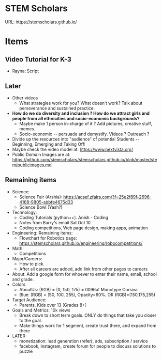 # STEM Scholars
URL: https://stemscholars.github.io/

# Items
## Video Tutorial for K-3
  * Rayna: Script
## Later
* Other videos
  * What strategies work for you? What doesn't work? Talk about perseverance and sustained practice.
* **How do we do diversity and inclusion ? How do we attract girls and people from all ethnicities and socio-economic backgrounds?**
  * Maybe make 1 person in-charge of it ? Add pictures, creative stuff, memes.
  * Socio-economic -- persuade and demystify. Videos ? Outreach ?
* Divide up the resources into "audience" of potential Students -- Beginning, Emerging and Taking Off!
* Maybe check the video model at: https://www.nextvista.org/
* Public Domain Images are at: https://github.com/stemscholars/stemscholars.github.io/blob/master/stem/publicimages.md
## Remaining items
* Science: 
  * Science Fair (Arshia): https://acsef.zfairs.com/?f=25e2f89f-2696-4168-9805-abbfe4675d33 
  * Science Bowl (Yash?)
* Technology: 
  * Coding Tutorials (python++). Anish - Coding
  * Notes from Barry's email Sat Oct 10
  * Coding competitions, Web page design, making apps, animation
* Engineering: Remaining items:
  * Flowchart for Robotics page: https://stemscholars.github.io/engineering/robocompetitions/ 
* Math:
  * Competitions
* Major/Careers: 
  * How to pick.
  * After all careers are added, add link from other pages to careers
* About: Add a google form for whoever to enter their name, email, school and grade.
* Colors: 
  * AboutUs: (RGB) = (0, 150, 175) = 0096af Monotype Corsiva
  * Blue: (RGB) = (50, 100, 255), Opacity=60%. OR (RGB)=(150,175,255)
* Target Audience:
  * Parents, Kids over 13 (Grades 8+)
* Goals and Metrics: 10k views
  * Break down to short term goals. ONLY do things that take you closer to the goal.
  * Make things work for 1 segment, create trust there, and expand from there
* LATER: 
  * monetization: lead generation (refer), ads, subscription / service
  * facebook, instagram, create forum for people to discuss solutions to puzzle

